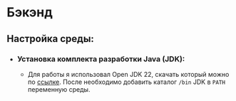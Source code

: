 # Бэкэнд
## Настройка среды:
* ### Установка комплекта разработки Java (JDK):
  * Для работы я использовал Open JDK 22, скачать который можно по [ссылке](https://jdk.java.net/22/). После  необходимо  добавить каталог `/bin` JDK в `PATH` переменную среды.


